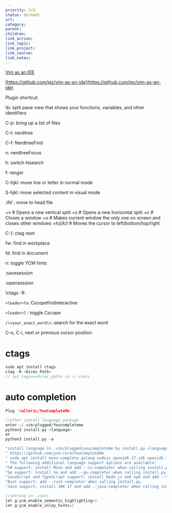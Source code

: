 ```yaml
---
priority: 3rd
status: dormant
url: 
category: 
parent: 
children: 
link_action: 
link_topic: 
link_project: 
link_course: 
link_notes: 
---
```


[Vim as an IDE](https://blog.jez.io/vim-as-an-ide/)

[https://github.com/jez/vim-as-an-ide](https://github.com/jez/vim-as-an-ide)

Plugin shortcut:

\b: split pane view that shows your functions, variables, and other identifiers 

C-p: bring up a list of files

C-t: nerdtree

C-f: NerdtreeFind

<leader>n: nerdtreeFocus

<leader>h: switch hlsearch 

<leader>f: ranger

C-hjkl: move line or letter in normal mode

S-hjkl: move selected content in visual mode

:AV :  move to head file

<Ctrl-W>+v       # Opens a new vertical split
<Ctrl-W>+s       # Opens a new horizontal split
<Ctrl-W>+c       # Closes a window
<Ctrl-W>+o       # Makes current window the only one on screen and closes other windows
<Ctrl-W>+h/j/k/l # Moves the cursor to left/bottom/top/right

C-]: ctag next

<leader>fw: find in workplace

<leader>fd: find in document

<leader>n: toggle YCM hints

:savesession

:opensession

!ctags -R . 

`<leader>fa`: Cscopefindinteractive

`<leader>l` : toggle Cscope

`/\<your_exact_word\>`: search for the exact word

C-o, C-i, next or previous cursor position

# ctags

```cpp
sudo apt install ctags
ctag -R <Direc Path>
// set tags+=<Direc_path> in ~/.vimrc 
```

# auto completion

```cpp
Plug 'Valloric/YouCompleteMe' 

//after install language package
enter ~/.vim/plugged/Youcompleteme
python3 install.py <language>
or 
python3 install.py -a

"install language in .vim/plugged/youcompleteme by install.py <language>
" https://github.com/ycm-core/YouCompleteMe
" sudo apt install mono-complete golang nodejs openjdk-17-jdk openjdk-17-jre npm
" The following additional language support options are available:
"C# support: install Mono and add --cs-completer when calling install.py.
"Go support: install Go and add --go-completer when calling install.py.
"JavaScript and TypeScript support: install Node.js and npm and add --ts-completer when calling install.py.
"Rust support: add --rust-completer when calling install.py.
"Java support: install JDK 17 and add --java-completer when calling install.py.

//setting in .vimrc
let g:ycm_enable_semantic_highlighting=1
let g:ycm_enable_inlay_hints=1
```